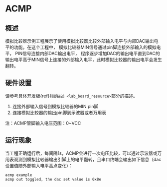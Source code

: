 # ACMP

## 概述

模拟比较器示例工程展示了使用模拟比较器比较外部输入电平与内部DAC输出电平的功能。在这个工程中， 模拟比较器MIN信号通过pin脚连接外部输入的模拟电平， PIN信号连接内部DAC输出电平， 程序逐步增加DAC的输出电平直到DAC的输出电平高于MIN信号上连接的外部输入电平，此时模拟比较器的输出电平会发生翻转。

## 硬件设置

请参考具体开发板{ref}`引脚描述 <lab_board_resource>`部分的描述。
1. 连接外部输入信号到模拟比较器的MIN pin脚
2. 连接模拟比较器的输出pin脚到示波器或者万用表

注：ACMP管脚输入电压范围：0~VCC

## 运行现象

当工程正确运行后，每间隔1s，ACMP会进行一次电压比较，可以通过示波器或万用表观测到模拟比较器输出引脚上的电平翻转，且串口终端会输出如下信息（dac设置值随外部输入电平高点变化）：
```console
acmp example
acmp out toggled, the dac set value is 0x8e
```

